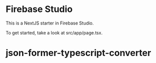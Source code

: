 # Firebase Studio

This is a NextJS starter in Firebase Studio.

To get started, take a look at src/app/page.tsx.
# json-former-typescript-converter
